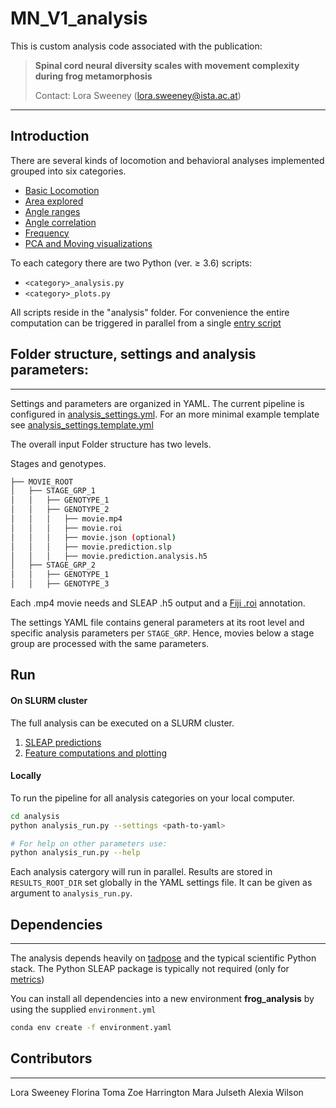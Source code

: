 # MN_V1_analysis


This is custom analysis code associated with the publication:

> **Spinal cord neural diversity scales with movement complexity during frog metamorphosis**
>
> Contact: Lora Sweeney (lora.sweeney@ista.ac.at)


---

## Introduction
There are several kinds of locomotion and behavioral analyses implemented grouped into six categories.

* [Basic Locomotion](doc/locomotion.md)
* [Area explored](doc/area_explored.md)
* [Angle ranges](doc/angle_range.md)
* [Angle correlation](doc/angle_correlation.md)
* [Frequency](doc/frequency.md)
* [PCA and Moving visualizations](doc/pca_moving.md)

To each category there are two Python (ver. $\geq$ 3.6) scripts:

* `<category>_analysis.py`
* `<category>_plots.py`

All scripts reside in the "analysis" folder. For convenience the entire computation can be triggered in parallel from a single [entry script](#run)

## Folder structure, settings and analysis parameters:
---

Settings and parameters are organized in YAML. The current pipeline is configured in [analysis_settings.yml](analysis_settings.yml). For an more minimal example template see [analysis_settings.template.yml](analysis_settings.template.yml)

The overall input Folder structure has two levels.

Stages and genotypes. 

```bash
├── MOVIE_ROOT
│   ├── STAGE_GRP_1
│   │   ├── GENOTYPE_1
│   │   ├── GENOTYPE_2
│   │   │   ├── movie.mp4
│   │   │   ├── movie.roi
│   │   │   ├── movie.json (optional)
│   │   │   ├── movie.prediction.slp
│   │   │   ├── movie.prediction.analysis.h5
│   ├── STAGE_GRP_2
│   │   ├── GENOTYPE_1
│   │   ├── GENOTYPE_3
```
Each .mp4 movie needs and SLEAP .h5 output and a [Fiji .roi](./scripts/README.md#manual-annotation-of-the-dish-roi-using-imagejfiji) annotation.

The settings YAML file contains general parameters at its root level and specific analysis parameters per `STAGE_GRP`. Hence, movies below a stage group are processed with the same parameters.


## Run 

#### On SLURM cluster

The full analysis can be executed on a SLURM cluster.

1. [SLEAP predictions](scripts/README.md#run-sleap-prediction-of-movies-on-slurm-cluster)
2. [Feature computations and plotting](scripts/README.md#run-analysis-on-slurm-cluster)

#### Locally

To run the pipeline for all analysis categories on your local computer.

```bash
cd analysis
python analysis_run.py --settings <path-to-yaml>

# For help on other parameters use: 
python analysis_run.py --help
```

Each analysis catergory will run in parallel. Results are stored in `RESULTS_ROOT_DIR` set globally in the YAML settings file. It can be given as argument to `analysis_run.py`.

## Dependencies
---

The analysis depends heavily on [tadpose](https://github.com/sommerc/tadpose) and the typical scientific Python stack. The Python SLEAP package is typically not required (only for [metrics](scripts/README.md#metrics-generate-sleap-validation-metrics-as-table))

You can install all dependencies into a new environment **frog_analysis** by using the supplied `environment.yml`

```bash
conda env create -f environment.yaml
```

## Contributors
---
Lora Sweeney
Florina Toma
Zoe Harrington
Mara Julseth
Alexia Wilson





